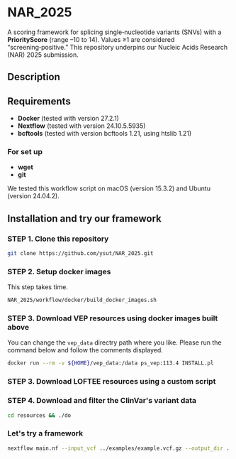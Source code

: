 # NAR_2025
A scoring framework for splicing single‑nucleotide variants (SNVs) with a **PriorityScore** (range –10 to 14). Values ≥1 are considered “screening‑positive.” This repository underpins our Nucleic Acids Research (NAR) 2025 submission.

## Description



## Requirements
- **Docker** (tested with version 27.2.1)  
- **Nextflow** (tested with version 24.10.5.5935)
- **bcftools** (tested with version bcftools 1.21, using htslib 1.21)

### For set up
- **wget**
- **git**

We tested this workflow script on macOS (version 15.3.2) and Ubuntu (version 24.04.2).


## Installation and try our framework
### STEP 1. Clone this repository
```bash
git clone https://github.com/ysut/NAR_2025.git
```

### STEP 2. Setup docker images
This step takes time.
```bash
NAR_2025/workflow/docker/build_docker_images.sh
```

### STEP 3. Download VEP resources using docker images built above
You can change the `vep_data` directry path where you like.
Please run the command below and follow the comments displayed.
```bash
docker run --rm -v ${HOME}/vep_data:/data ps_vep:113.4 INSTALL.pl
```

### STEP 3. Download LOFTEE resources using a custom script

### STEP 4. Download and filter the ClinVar's variant data
```bash
cd resources && ./do
```

### Let's try a framework
```bash
nextflow main.nf --input_vcf ../examples/example.vcf.gz --output_dir ../examples --resources resources
```
